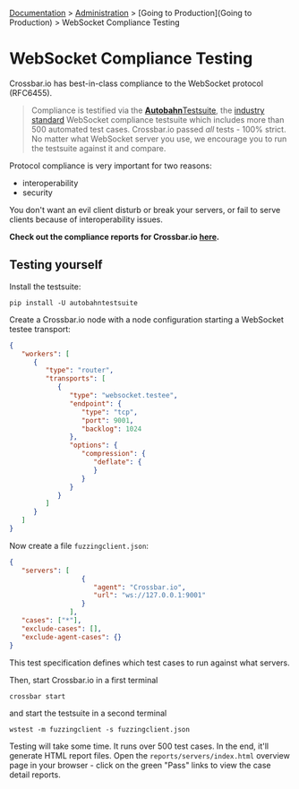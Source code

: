 [Documentation](.) > [Administration](Administration) > [Going to Production](Going to Production) > WebSocket Compliance Testing

# WebSocket Compliance Testing

Crossbar.io has best-in-class compliance to the WebSocket protocol (RFC6455).

> Compliance is testified via the [**Autobahn**Testsuite](http://autobahn.ws/testsuite/), the [industry standard](http://autobahn.ws/testsuite/#users) WebSocket compliance testsuite which includes more than 500 automated test cases. Crossbar.io passed *all* tests - 100% strict. No matter what WebSocket server you use, we encourage you to run the testsuite against it and compare.

Protocol compliance is very important for two reasons:
* interoperability
* security

You don't want an evil client disturb or break your servers, or fail to serve clients because of interoperability issues.

**Check out the compliance reports for Crossbar.io [here](http://crossbar.io/download/reports/20140319/index.html).**

## Testing yourself

Install the testsuite:

```
pip install -U autobahntestsuite
```

Create a Crossbar.io node with a node configuration starting a WebSocket testee transport:

```json
{
   "workers": [
      {
         "type": "router",
         "transports": [
            {
               "type": "websocket.testee",
               "endpoint": {
                  "type": "tcp",
                  "port": 9001,
                  "backlog": 1024
               },
               "options": {
                  "compression": {
                     "deflate": {
                     }
                  }
               }
            }
         ]
      }
   ]
}
```

Now create a file `fuzzingclient.json`:

```json
{
   "servers": [
                  {
                     "agent": "Crossbar.io",
                     "url": "ws://127.0.0.1:9001"
                  }
               ],
   "cases": ["*"],
   "exclude-cases": [],
   "exclude-agent-cases": {}
}
```

This test specification defines which test cases to run against what servers.

Then, start Crossbar.io in a first terminal

```
crossbar start
```

and start the testsuite in a second terminal

```
wstest -m fuzzingclient -s fuzzingclient.json
```

Testing will take some time. It runs over 500 test cases. In the end, it'll generate HTML report files. Open the `reports/servers/index.html` overview page in your browser - click on the green "Pass" links to view the case detail reports.
